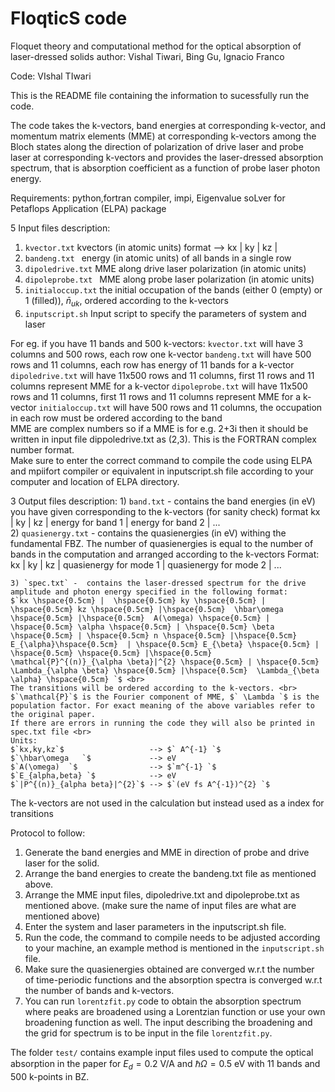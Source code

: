 # FloqticS code
 Floquet theory and computational method for the optical absorption of laser-dressed solids
author: Vishal Tiwari, Bing Gu, Ignacio Franco

Code: VIshal TIwari
 

 
This is the README file containing the information to sucessfully run the code.

The code takes the k-vectors, band energies at corresponding k-vector, and momentum matrix elements (MME) at corresponding k-vectors among the Bloch states along the direction of polarization of drive laser and probe laser at corresponding  k-vectors and provides the laser-dressed absorption spectrum, that is absorption coefficient as a function of probe laser photon energy.
 
 
 
Requirements: python,fortran compiler, impi, Eigenvalue soLver for Petaflops Application (ELPA) package


5 Input files description:
 1) `kvector.txt`         kvectors (in atomic units) format -->  kx | ky | kz |
 2) `bandeng.txt `        energy (in atomic units) of all bands in a single row 
 3) `dipoledrive.txt`     MME along drive laser polarization (in atomic units) 
 4) `dipoleprobe.txt `    MME along probe laser polarization (in atomic units)
 5) `initialoccup.txt`    the initial occupation of the bands (either 0 (empty) or 1 (filled)), $`\bar{n}_{uk}`$, ordered according to the k-vectors
 6) `inputscript.sh`      Input script to specify the  parameters of system and laser
 
 For eg. if you have 11 bands and 500 k-vectors:
    `kvector.txt` will have 3 columns and 500 rows, each row one k-vector
    `bandeng.txt` will have 500 rows and 11 columns, each row has energy of 11 bands for a k-vector
    `dipoledrive.txt` will have 11x500 rows and 11 columns, first 11 rows and 11 columns represent MME for a k-vector
    `dipoleprobe.txt` will have 11x500 rows and 11 columns, first 11 rows and 11 columns represent MME for a k-vector
    `initialoccup.txt` will have 500 rows and 11 columns, the occupation in each row must be ordered according to the band <br>
 MME are complex numbers so if a MME is for e.g. 2+3i  then it should be written in input file dippoledrive.txt as (2,3). This is the FORTRAN complex number format. <br> Make sure to enter the correct command to compile the code using ELPA and mpiifort compiler or equivalent in inputscript.sh file according to your computer and location of ELPA directory. 
 
 3 Output files description:
    1) `band.txt` - contains the band energies (in eV) you have given corresponding to the k-vectors (for sanity check) 
    format 
    kx | ky | kz | energy for band 1 | energy for band 2 | ...  <br>
    2) `quasienergy.txt` - contains the quasienergies (in eV) withing the fundamental FBZ. The number of quasienergies is equal to the number of bands in the computation and arranged according to the k-vectors
    Format:
    kx | ky | kz | quasienergy for mode 1 | quasienergy for mode 2 | ...    <br>
    
    3) `spec.txt` -  contains the laser-dressed spectrum for the drive amplitude and photon energy specified in the following format:
    $`kx \hspace{0.5cm} |  \hspace{0.5cm} ky \hspace{0.5cm} | \hspace{0.5cm} kz \hspace{0.5cm} |\hspace{0.5cm}  \hbar\omega \hspace{0.5cm} |\hspace{0.5cm}  A(\omega) \hspace{0.5cm} |  \hspace{0.5cm} \alpha \hspace{0.5cm} | \hspace{0.5cm} \beta \hspace{0.5cm} | \hspace{0.5cm} n \hspace{0.5cm} |\hspace{0.5cm}  E_{\alpha}\hspace{0.5cm}  | \hspace{0.5cm} E_{\beta} \hspace{0.5cm} |  \hspace{0.5cm} \hspace{0.5cm} |\hspace{0.5cm} \mathcal{P}^{(n)}_{\alpha \beta}|^{2} \hspace{0.5cm} | \hspace{0.5cm} \Lambda_{\alpha \beta} \hspace{0.5cm} |\hspace{0.5cm}  \Lambda_{\beta \alpha} \hspace{0.5cm} `$ <br>
    The transitions will be ordered according to the k-vectors. <br>
    $`\mathcal{P}`$ is the Fourier component of MME, $` \Lambda `$ is the population factor. For exact meaning of the above variables refer to the original paper.
    If there are errors in running the code they will also be printed in spec.txt file <br>
    Units: 
    $`kx,ky,kz`$                   --> $` A^{-1} `$
    $`\hbar\omega   `$             --> eV 
    $`A(\omega)  `$                --> $`m^{-1} `$
    $`E_{alpha,beta} `$            --> eV 
    $`|P^{(n)}_{alpha beta}|^{2}`$ --> $`(eV fs A^{-1})^{2} `$
 
 The k-vectors are not used in the calculation but instead used as a index for transitions
 
 Protocol to follow:
 1) Generate the band energies and MME in direction of probe and drive laser for the solid.
 2) Arrange the band energies to create the bandeng.txt file as mentioned above.
 3) Arrange the MME input files, dipoledrive.txt and dipoleprobe.txt as mentioned above. (make sure the name of input files are what are mentioned above)
 4) Enter the system and laser parameters in the inputscript.sh file.
 5) Run the code, the command to compile needs to be adjusted according to your machine, an example method is mentioned in the `inputscript.sh` file.
 6) Make sure the quasienergies obtained are converged w.r.t the number of time-periodic functions  and the absorption spectra is converged w.r.t the number of bands and k-vectors.
 7) You can run `lorentzfit.py` code to obtain the absorption spectrum where peaks are broadened using a Lorentzian function or use your own broadening function as well. The input  describing the broadening and the grid for spectrum is to be input in the file `lorentzfit.py`.

The folder `test/` contains example input files used to compute the optical absorption in the paper for $`E_{d}=0.2`$ V/A and $`\hbar\Omega=0.5`$ eV with 11 bands and 500 k-points in BZ.

